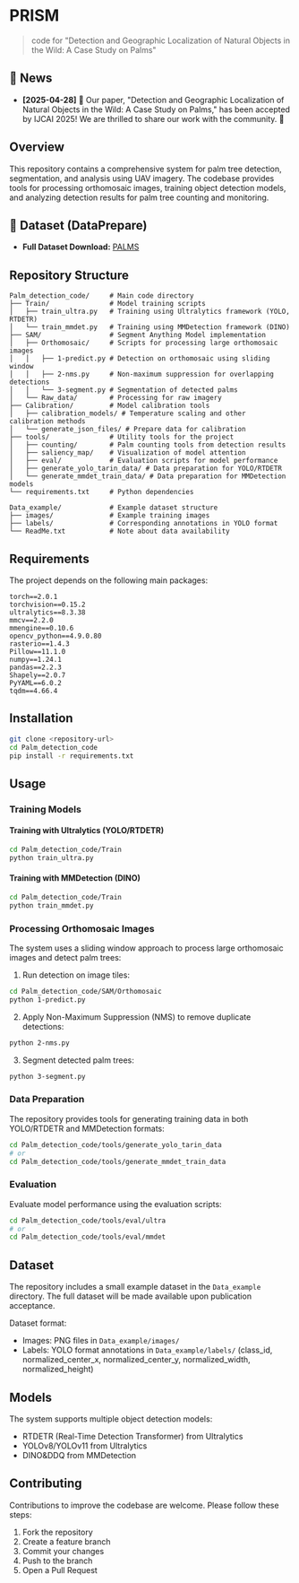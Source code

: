 # PRISM
> code for "Detection and Geographic Localization of Natural Objects in the Wild: A Case Study on Palms"

## 📰 News
* **[2025-04-28]** 🎉 Our paper, "Detection and Geographic Localization of Natural Objects in the Wild: A Case Study on Palms," has been accepted by IJCAI 2025! We are thrilled to share our work with the community. 🥳

## Overview
This repository contains a comprehensive system for palm tree detection, segmentation, and analysis using UAV imagery. The codebase provides tools for processing orthomosaic images, training object detection models, and analyzing detection results for palm tree counting and monitoring.

## 🌴 Dataset (DataPrepare)

* **Full Dataset Download:** [PALMS](https://drive.google.com/file/d/1z-DnZUN4LOOOk6TrPZ6JuQFhSFb9WKpL/view?usp=drive_link)


## Repository Structure

```
Palm_detection_code/     # Main code directory
├── Train/               # Model training scripts
│   ├── train_ultra.py   # Training using Ultralytics framework (YOLO, RTDETR)
│   └── train_mmdet.py   # Training using MMDetection framework (DINO)
├── SAM/                 # Segment Anything Model implementation
│   ├── Orthomosaic/     # Scripts for processing large orthomosaic images
│   │   ├── 1-predict.py # Detection on orthomosaic using sliding window
│   │   ├── 2-nms.py     # Non-maximum suppression for overlapping detections
│   │   └── 3-segment.py # Segmentation of detected palms
│   └── Raw_data/        # Processing for raw imagery
├── Calibration/         # Model calibration tools
│   ├── calibration_models/ # Temperature scaling and other calibration methods
│   └── generate_json_files/ # Prepare data for calibration
├── tools/               # Utility tools for the project
│   ├── counting/        # Palm counting tools from detection results
│   ├── saliency_map/    # Visualization of model attention
│   ├── eval/            # Evaluation scripts for model performance
│   ├── generate_yolo_tarin_data/ # Data preparation for YOLO/RTDETR
│   └── generate_mmdet_train_data/ # Data preparation for MMDetection models
└── requirements.txt     # Python dependencies

Data_example/            # Example dataset structure
├── images/              # Example training images
├── labels/              # Corresponding annotations in YOLO format
└── ReadMe.txt           # Note about data availability
```

## Requirements
The project depends on the following main packages:

```
torch==2.0.1
torchvision==0.15.2
ultralytics==8.3.38
mmcv==2.2.0
mmengine==0.10.6
opencv_python==4.9.0.80
rasterio==1.4.3
Pillow==11.1.0
numpy==1.24.1
pandas==2.2.3
Shapely==2.0.7
PyYAML==6.0.2
tqdm==4.66.4
```

## Installation

```bash
git clone <repository-url>
cd Palm_detection_code
pip install -r requirements.txt
```

## Usage

### Training Models

#### Training with Ultralytics (YOLO/RTDETR)
```bash
cd Palm_detection_code/Train
python train_ultra.py
```

#### Training with MMDetection (DINO)
```bash
cd Palm_detection_code/Train
python train_mmdet.py
```

### Processing Orthomosaic Images

The system uses a sliding window approach to process large orthomosaic images and detect palm trees:

1. Run detection on image tiles:
```bash
cd Palm_detection_code/SAM/Orthomosaic
python 1-predict.py
```

2. Apply Non-Maximum Suppression (NMS) to remove duplicate detections:
```bash
python 2-nms.py
```

3. Segment detected palm trees:
```bash
python 3-segment.py
```

### Data Preparation

The repository provides tools for generating training data in both YOLO/RTDETR and MMDetection formats:

```bash
cd Palm_detection_code/tools/generate_yolo_tarin_data
# or
cd Palm_detection_code/tools/generate_mmdet_train_data
```

### Evaluation

Evaluate model performance using the evaluation scripts:

```bash
cd Palm_detection_code/tools/eval/ultra
# or
cd Palm_detection_code/tools/eval/mmdet
```

## Dataset

The repository includes a small example dataset in the `Data_example` directory. The full dataset will be made available upon publication acceptance.

Dataset format:
- Images: PNG files in `Data_example/images/`
- Labels: YOLO format annotations in `Data_example/labels/` (class_id, normalized_center_x, normalized_center_y, normalized_width, normalized_height)

## Models

The system supports multiple object detection models:
- RTDETR (Real-Time Detection Transformer) from Ultralytics
- YOLOv8/YOLOv11 from Ultralytics
- DINO&DDQ from MMDetection

## Contributing

Contributions to improve the codebase are welcome. Please follow these steps:
1. Fork the repository
2. Create a feature branch
3. Commit your changes
4. Push to the branch
5. Open a Pull Request

